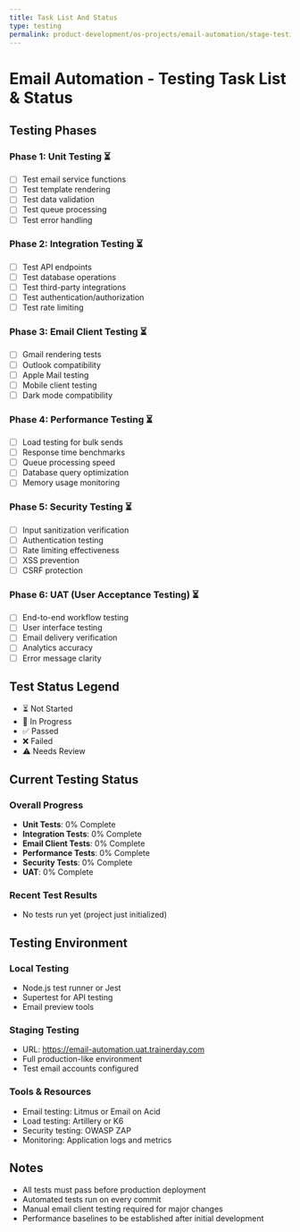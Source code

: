 ```yaml
---
title: Task List And Status
type: testing
permalink: product-development/os-projects/email-automation/stage-testing/task-list-and-status
---
```


# Email Automation - Testing Task List & Status

## Testing Phases

### Phase 1: Unit Testing ⏳
- [ ] Test email service functions
- [ ] Test template rendering
- [ ] Test data validation
- [ ] Test queue processing
- [ ] Test error handling

### Phase 2: Integration Testing ⏳
- [ ] Test API endpoints
- [ ] Test database operations
- [ ] Test third-party integrations
- [ ] Test authentication/authorization
- [ ] Test rate limiting

### Phase 3: Email Client Testing ⏳
- [ ] Gmail rendering tests
- [ ] Outlook compatibility
- [ ] Apple Mail testing
- [ ] Mobile client testing
- [ ] Dark mode compatibility

### Phase 4: Performance Testing ⏳
- [ ] Load testing for bulk sends
- [ ] Response time benchmarks
- [ ] Queue processing speed
- [ ] Database query optimization
- [ ] Memory usage monitoring

### Phase 5: Security Testing ⏳
- [ ] Input sanitization verification
- [ ] Authentication testing
- [ ] Rate limiting effectiveness
- [ ] XSS prevention
- [ ] CSRF protection

### Phase 6: UAT (User Acceptance Testing) ⏳
- [ ] End-to-end workflow testing
- [ ] User interface testing
- [ ] Email delivery verification
- [ ] Analytics accuracy
- [ ] Error message clarity

## Test Status Legend
- ⏳ Not Started
- 🔄 In Progress
- ✅ Passed
- ❌ Failed
- ⚠️ Needs Review

## Current Testing Status

### Overall Progress
- **Unit Tests**: 0% Complete
- **Integration Tests**: 0% Complete
- **Email Client Tests**: 0% Complete
- **Performance Tests**: 0% Complete
- **Security Tests**: 0% Complete
- **UAT**: 0% Complete

### Recent Test Results
- No tests run yet (project just initialized)

## Testing Environment

### Local Testing
- Node.js test runner or Jest
- Supertest for API testing
- Email preview tools

### Staging Testing
- URL: https://email-automation.uat.trainerday.com
- Full production-like environment
- Test email accounts configured

### Tools & Resources
- Email testing: Litmus or Email on Acid
- Load testing: Artillery or K6
- Security testing: OWASP ZAP
- Monitoring: Application logs and metrics

## Notes
- All tests must pass before production deployment
- Automated tests run on every commit
- Manual email client testing required for major changes
- Performance baselines to be established after initial development